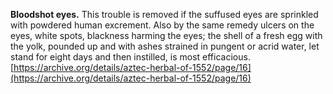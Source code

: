 **Bloodshot eyes.** This trouble is removed if the suffused eyes are sprinkled with powdered human excrement. Also by the same remedy ulcers on the eyes, white spots, blackness harming the eyes; the shell of a fresh egg with the yolk, pounded up and with ashes strained in pungent or acrid water, let stand for eight days and then instilled, is most efficacious.  
[https://archive.org/details/aztec-herbal-of-1552/page/16](https://archive.org/details/aztec-herbal-of-1552/page/16)  

